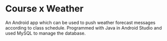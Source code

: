 # Course x WeatherAn Android app which can be used to push weather forecast messages according to class schedule. Programmed with Java in Android Studio and used MySQL to manage the database.
